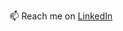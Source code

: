 📫 Reach me on [LinkedIn](www.linkedin.com/in/lars-tuerke)

<!---
larstrk/larstrk is a ✨ special ✨ repository because its `README.md` (this file) appears on your GitHub profile.
You can click the Preview link to take a look at your changes.
--->
